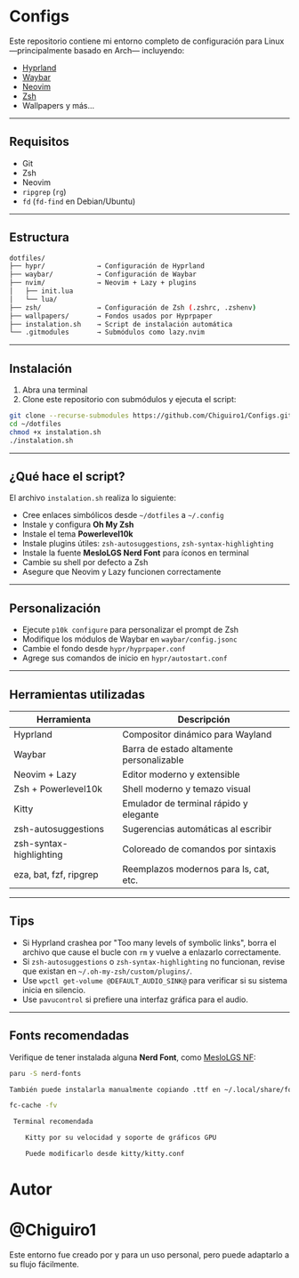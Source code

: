 # Configs 

Este repositorio contiene mi entorno completo de configuración para Linux —principalmente basado en Arch— incluyendo:

- [Hyprland](https://github.com/hyprwm/Hyprland)
- [Waybar](https://github.com/Alexays/Waybar)
- [Neovim](https://neovim.io/)
- [Zsh](https://www.zsh.org/)
- Wallpapers y más...

---

##  Requisitos

- Git
- Zsh
- Neovim
- `ripgrep` (`rg`)
- `fd` (`fd-find` en Debian/Ubuntu)

---

## Estructura

```bash
dotfiles/
├── hypr/             → Configuración de Hyprland
├── waybar/           → Configuración de Waybar
├── nvim/             → Neovim + Lazy + plugins
│   ├── init.lua
│   └── lua/
├── zsh/              → Configuración de Zsh (.zshrc, .zshenv)
├── wallpapers/       → Fondos usados por Hyprpaper
├── instalation.sh    → Script de instalación automática
└── .gitmodules       → Submódulos como lazy.nvim
```
---

## Instalación

1. Abra una terminal
2. Clone este repositorio con submódulos y ejecuta el script:

```bash
git clone --recurse-submodules https://github.com/Chiguiro1/Configs.git ~/dotfiles
cd ~/dotfiles
chmod +x instalation.sh
./instalation.sh
```
---

##  ¿Qué hace el script?

El archivo `instalation.sh` realiza lo siguiente:

- Cree enlaces simbólicos desde `~/dotfiles` a `~/.config`
- Instale y configura **Oh My Zsh**
- Instale el tema **Powerlevel10k**
- Instale plugins útiles: `zsh-autosuggestions`, `zsh-syntax-highlighting`
- Instale la fuente **MesloLGS Nerd Font** para íconos en terminal
- Cambie su shell por defecto a Zsh
- Asegure que Neovim y Lazy funcionen correctamente

---

##  Personalización

- Ejecute `p10k configure` para personalizar el prompt de Zsh
- Modifique los módulos de Waybar en `waybar/config.jsonc`
- Cambie el fondo desde `hypr/hyprpaper.conf`
- Agrege sus comandos de inicio en `hypr/autostart.conf`

---

##  Herramientas utilizadas

| Herramienta               | Descripción                                |
|---------------------------|--------------------------------------------|
| Hyprland                  | Compositor dinámico para Wayland           |
| Waybar                    | Barra de estado altamente personalizable   |
| Neovim + Lazy             | Editor moderno y extensible                |
| Zsh + Powerlevel10k       | Shell moderno y temazo visual              |
| Kitty                     | Emulador de terminal rápido y elegante     |
| zsh-autosuggestions       | Sugerencias automáticas al escribir        |
| zsh-syntax-highlighting   | Coloreado de comandos por sintaxis         |
| eza, bat, fzf, ripgrep    | Reemplazos modernos para ls, cat, etc.     |

---

##  Tips

- Si Hyprland crashea por "Too many levels of symbolic links", borra el archivo que cause el bucle con `rm` y vuelve a enlazarlo correctamente.
- Si `zsh-autosuggestions` o `zsh-syntax-highlighting` no funcionan, revise que existan en `~/.oh-my-zsh/custom/plugins/`.
- Use `wpctl get-volume @DEFAULT_AUDIO_SINK@` para verificar si su sistema inicia en silencio.
- Use `pavucontrol` si prefiere una interfaz gráfica para el audio.

---

##  Fonts recomendadas

Verifique de tener instalada alguna **Nerd Font**, como [MesloLGS NF](https://github.com/romkatv/powerlevel10k#manual-font-installation):

```bash
paru -S nerd-fonts

También puede instalarla manualmente copiando .ttf en ~/.local/share/fonts/ y actualizando caché con:

fc-cache -fv

 Terminal recomendada

    Kitty por su velocidad y soporte de gráficos GPU

    Puede modificarlo desde kitty/kitty.conf
```

# Autor

# @Chiguiro1

Este entorno fue creado por y para un uso personal, pero puede adaptarlo a su flujo fácilmente.



